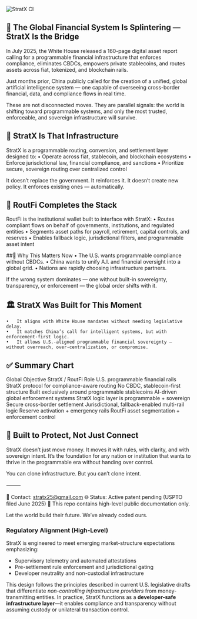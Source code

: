 ![StratX CI](https://img.shields.io/endpoint?url=https://raw.githubusercontent.com/StratX25/StratX-Infrastructure/main/status.json)

## 🧭 The Global Financial System Is Splintering — StratX Is the Bridge

In July 2025, the White House released a 160-page digital asset report calling for a programmable financial infrastructure that enforces compliance, eliminates CBDCs, empowers private stablecoins, and routes assets across fiat, tokenized, and blockchain rails.

Just months prior, China publicly called for the creation of a unified, global artificial intelligence system — one capable of overseeing cross-border financial, data, and compliance flows in real time.

These are not disconnected moves. They are parallel signals: the world is shifting toward programmable systems, and only the most trusted, enforceable, and sovereign infrastructure will survive.

## 🔐 StratX Is That Infrastructure

StratX is a programmable routing, conversion, and settlement layer designed to:
	•	Operate across fiat, stablecoin, and blockchain ecosystems
	•	Enforce jurisdictional law, financial compliance, and sanctions
	•	Prioritize secure, sovereign routing over centralized control

It doesn’t replace the government. It reinforces it.
It doesn’t create new policy. It enforces existing ones — automatically.

## 💼 RoutFi Completes the Stack

RoutFi is the institutional wallet built to interface with StratX:
	•	Routes compliant flows on behalf of governments, institutions, and regulated entities
	•	Segments asset paths for payroll, retirement, capital controls, and reserves
	•	Enables fallback logic, jurisdictional filters, and programmable asset intent

##📍 Why This Matters Now
	•	The U.S. wants programmable compliance without CBDCs.
	•	China wants to unify A.I. and financial oversight into a global grid.
	•	Nations are rapidly choosing infrastructure partners.

If the wrong system dominates — one without built-in sovereignty, transparency, or enforcement — the global order shifts with it.

## 🏛️ StratX Was Built for This Moment
	•	It aligns with White House mandates without needing legislative delay.
	•	It matches China’s call for intelligent systems, but with enforcement-first logic.
	•	It allows U.S.-aligned programmable financial sovereignty — without overreach, over-centralization, or compromise.

## ✅ Summary Chart

Global Objective	StratX / RoutFi Role
U.S. programmable financial rails	StratX protocol for compliance-aware routing
No CBDC, stablecoin-first structure	Built exclusively around programmable stablecoins
AI-driven global enforcement systems	StratX logic layer is programmable + sovereign
Secure cross-border settlement	Jurisdictional, fallback-enabled multi-rail logic
Reserve activation + emergency rails	RoutFi asset segmentation + enforcement control

## 🚀 Built to Protect, Not Just Connect

StratX doesn’t just move money. It moves it with rules, with clarity, and with sovereign intent.
It’s the foundation for any nation or institution that wants to thrive in the programmable era without handing over control.

You can clone infrastructure. But you can’t clone intent.

⸻

📩 Contact: stratx25@gmail.com
🌐 Status: Active patent pending (USPTO filed June 2025)
🔗 This repo contains high-level public documentation only.

Let the world build their future. We’ve already coded ours.

### Regulatory Alignment (High-Level)

StratX is engineered to meet emerging market-structure expectations emphasizing:
- Supervisory telemetry and automated attestations  
- Pre-settlement rule enforcement and jurisdictional gating  
- Developer neutrality and non-custodial infrastructure  

This design follows the principles described in current U.S. legislative drafts that
differentiate *non-controlling infrastructure providers* from money-transmitting entities.
In practice, StratX functions as a **developer-safe infrastructure layer**—it enables
compliance and transparency without assuming custody or unilateral transaction control.

